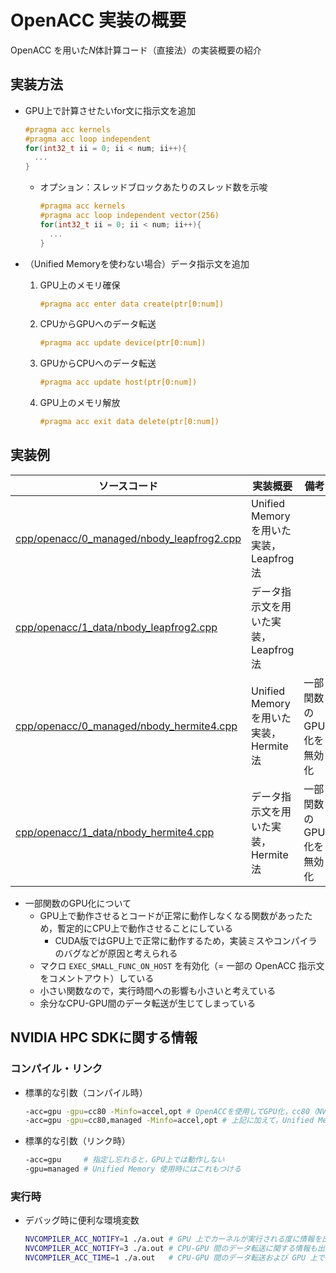 # OpenACC 実装の概要

OpenACC を用いた$N$体計算コード（直接法）の実装概要の紹介

## 実装方法

* GPU上で計算させたいfor文に指示文を追加

   ```c++
   #pragma acc kernels
   #pragma acc loop independent
   for(int32_t ii = 0; ii < num; ii++){
     ...
   }
   ```

  * オプション：スレッドブロックあたりのスレッド数を示唆

     ```c++
     #pragma acc kernels
     #pragma acc loop independent vector(256)
     for(int32_t ii = 0; ii < num; ii++){
       ...
     }
     ```

* （Unified Memoryを使わない場合）データ指示文を追加
  1. GPU上のメモリ確保

     ```c++
     #pragma acc enter data create(ptr[0:num])
     ```

  2. CPUからGPUへのデータ転送

     ```c++
     #pragma acc update device(ptr[0:num])
     ```

  3. GPUからCPUへのデータ転送

     ```c++
     #pragma acc update host(ptr[0:num])
     ```

  4. GPU上のメモリ解放

     ```c++
     #pragma acc exit data delete(ptr[0:num])
     ```

## 実装例

| ソースコード | 実装概要 | 備考 |
| ---- | ---- | ---- |
| [cpp/openacc/0_managed/nbody_leapfrog2.cpp](/cpp/openacc/0_managed/nbody_leapfrog2.cpp) | Unified Memoryを用いた実装，Leapfrog法 | |
| [cpp/openacc/1_data/nbody_leapfrog2.cpp](/cpp/openacc/1_data/nbody_leapfrog2.cpp) | データ指示文を用いた実装，Leapfrog法 | |
| [cpp/openacc/0_managed/nbody_hermite4.cpp](/cpp/openacc/0_managed/nbody_hermite4.cpp) | Unified Memoryを用いた実装，Hermite法 | 一部関数のGPU化を無効化 |
| [cpp/openacc/1_data/nbody_hermite4.cpp](/cpp/openacc/1_data/nbody_hermite4.cpp) | データ指示文を用いた実装，Hermite法 | 一部関数のGPU化を無効化 |

* 一部関数のGPU化について
  * GPU上で動作させるとコードが正常に動作しなくなる関数があったため，暫定的にCPU上で動作させることにしている
    * CUDA版ではGPU上で正常に動作するため，実装ミスやコンパイラのバグなどが原因と考えられる
  * マクロ `EXEC_SMALL_FUNC_ON_HOST` を有効化（= 一部の OpenACC 指示文をコメントアウト）している
  * 小さい関数なので，実行時間への影響も小さいと考えている
  * 余分なCPU-GPU間のデータ転送が生じてしまっている

## NVIDIA HPC SDKに関する情報

### コンパイル・リンク

* 標準的な引数（コンパイル時）

  ```sh
  -acc=gpu -gpu=cc80 -Minfo=accel,opt # OpenACCを使用してGPU化，cc80（NVIDIA A100）向けに最適化，GPUオフローディングや性能最適化に関するコンパイラメッセージを出力
  -acc=gpu -gpu=cc80,managed -Minfo=accel,opt # 上記に加えて，Unified Memoryを使用
  ```

* 標準的な引数（リンク時）

  ```sh
  -acc=gpu     # 指定し忘れると，GPU上では動作しない
  -gpu=managed # Unified Memory 使用時にはこれもつける
  ```

### 実行時

* デバッグ時に便利な環境変数

  ```sh
  NVCOMPILER_ACC_NOTIFY=1 ./a.out # GPU 上でカーネルが実行される度に情報を出力する
  NVCOMPILER_ACC_NOTIFY=3 ./a.out # CPU-GPU 間のデータ転送に関する情報も出力する
  NVCOMPILER_ACC_TIME=1 ./a.out   # CPU-GPU 間のデータ転送および GPU 上での実行時間を出力する
  ```
